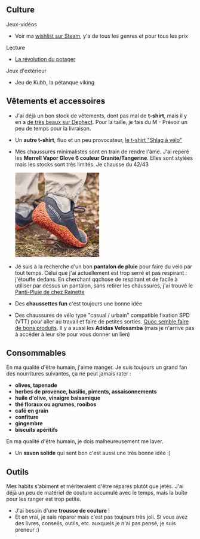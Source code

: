 ## Culture

Jeux-vidéos
- Voir ma [wishlist sur Steam](https://store.steampowered.com/wishlist/profiles/76561198025849848/#sort=order), y'a de tous les genres et pour tous les prix

Lecture
- [La révolution du potager](https://www.laplage.fr/produit/263/9782383380054/la-revolution-du-potager)

Jeux d'extérieur
- Jeu de Kubb, la pétanque viking 

## Vêtements et accessoires

- J'ai déjà un bon stock de vêtements, dont pas mal de **t-shirt**, mais il y en a [de très beaux sur Dephect](https://www.dephect.com/collections/t-shirts). Pour la taille, je fais du M - Prévoir un peu de temps pour la livraison. 
- Un **autre t-shirt**, fluo et un peu provocateur, [le t-shirt "Shlag à vélo"](https://www.shlaglab.com/product/t-shirt-shlag-a-velo-kien-tam)
- Mes chaussures minimalistes sont en train de rendre l'âme. J'ai repéré les **Merrell Vapor Glove 6 couleur Granite/Tangerine**. Elles sont stylées mais les stocks sont très limités. Je chausse du 42/43
  
   ![merrel vapor glove](./merrel-vapor-glove.jpeg)
- Je suis à la recherche d'un bon **pantalon de pluie** pour faire du vélo par tout temps. Celui que j'ai actuellement est trop serré et pas respirant : j'étouffe dedans. En cherchant qqchose de respirant et de facile à utiliser par dessus un pantalon, sans retirer les chaussures, j'ai trouvé le [Panti-Pluie de chez Rainette](https://rainette-shop.com/products/panti-pluie-pour-velo)
- Des **chaussettes fun** c'est toujours une bonne idée
- Des chaussures de vélo type "casual / urbain" compatible fixation SPD (VTT) pour aller au travail et faire de petites sorties. [Quoc semble faire de bons produits](https://quoc.cc/products/weekend-black-on-white?variant=39987127943191). Il y a aussi les **Adidas Velosamba** (mais je n'arrive pas à accéder à leur site pour vous donner un lien)

## Consommables 

En ma qualité d'être humain, j'aime manger. Je suis toujours un grand fan des nourritures suivantes, ça ne peut jamais rater :
- **olives, tapenade**
- **herbes de provence, basilic, piments, assaisonnements**
- **huile d'olive, vinaigre balsamique**
- **thé floraux ou agrumes, rooibos**
- **café en grain**
- **confiture**
- **gingembre**
- **biscuits apéritifs**

En ma qualité d'être humain, je dois malheureusement me laver. 
- Un **savon solide** qui sent bon c'est aussi une très bonne idée :)


## Outils

Mes habits s'abiment et mériteraient d'être réparés plutôt que jetés. J'ai déjà un peu de matériel de couture accumulé avec le temps, mais la boîte pour les ranger est trop petite. 
- J'ai besoin d'une **trousse de couture** !
- Et en vrai, je sais réparer mais c'est pas toujours très joli. Si vous avez des livres, conseils, outils, etc. auxquels je n'ai pas pensé, je suis preneur :)